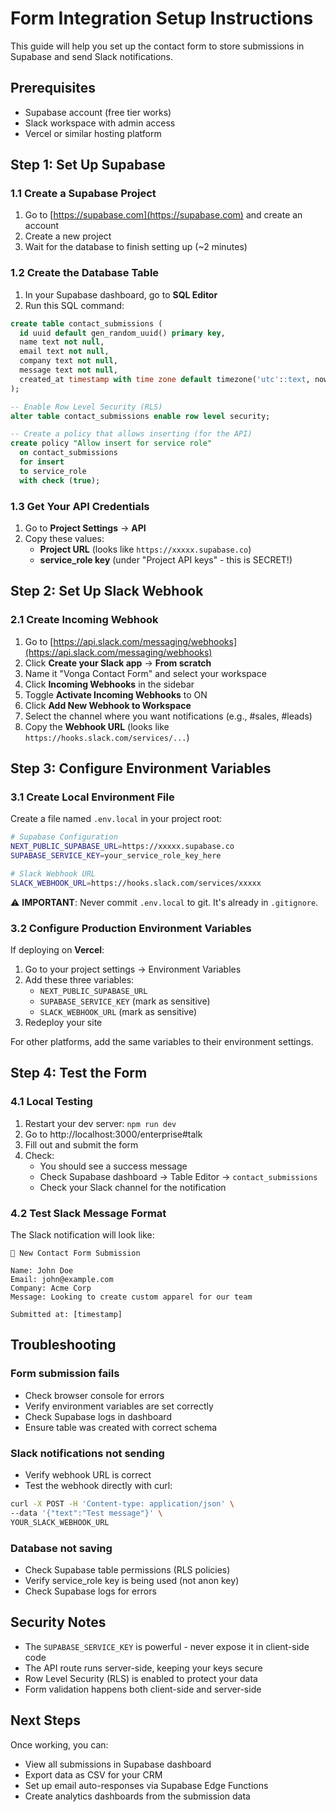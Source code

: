 # Form Integration Setup Instructions

This guide will help you set up the contact form to store submissions in Supabase and send Slack notifications.

## Prerequisites

- Supabase account (free tier works)
- Slack workspace with admin access
- Vercel or similar hosting platform

## Step 1: Set Up Supabase

### 1.1 Create a Supabase Project
1. Go to [https://supabase.com](https://supabase.com) and create an account
2. Create a new project
3. Wait for the database to finish setting up (~2 minutes)

### 1.2 Create the Database Table
1. In your Supabase dashboard, go to **SQL Editor**
2. Run this SQL command:

```sql
create table contact_submissions (
  id uuid default gen_random_uuid() primary key,
  name text not null,
  email text not null,
  company text not null,
  message text not null,
  created_at timestamp with time zone default timezone('utc'::text, now()) not null
);

-- Enable Row Level Security (RLS)
alter table contact_submissions enable row level security;

-- Create a policy that allows inserting (for the API)
create policy "Allow insert for service role"
  on contact_submissions
  for insert
  to service_role
  with check (true);
```

### 1.3 Get Your API Credentials
1. Go to **Project Settings** → **API**
2. Copy these values:
   - **Project URL** (looks like `https://xxxxx.supabase.co`)
   - **service_role key** (under "Project API keys" - this is SECRET!)

## Step 2: Set Up Slack Webhook

### 2.1 Create Incoming Webhook
1. Go to [https://api.slack.com/messaging/webhooks](https://api.slack.com/messaging/webhooks)
2. Click **Create your Slack app** → **From scratch**
3. Name it "Vonga Contact Form" and select your workspace
4. Click **Incoming Webhooks** in the sidebar
5. Toggle **Activate Incoming Webhooks** to ON
6. Click **Add New Webhook to Workspace**
7. Select the channel where you want notifications (e.g., #sales, #leads)
8. Copy the **Webhook URL** (looks like `https://hooks.slack.com/services/...`)

## Step 3: Configure Environment Variables

### 3.1 Create Local Environment File
Create a file named `.env.local` in your project root:

```bash
# Supabase Configuration
NEXT_PUBLIC_SUPABASE_URL=https://xxxxx.supabase.co
SUPABASE_SERVICE_KEY=your_service_role_key_here

# Slack Webhook URL
SLACK_WEBHOOK_URL=https://hooks.slack.com/services/xxxxx
```

⚠️ **IMPORTANT**: Never commit `.env.local` to git. It's already in `.gitignore`.

### 3.2 Configure Production Environment Variables
If deploying on **Vercel**:
1. Go to your project settings → Environment Variables
2. Add these three variables:
   - `NEXT_PUBLIC_SUPABASE_URL`
   - `SUPABASE_SERVICE_KEY` (mark as sensitive)
   - `SLACK_WEBHOOK_URL` (mark as sensitive)
3. Redeploy your site

For other platforms, add the same variables to their environment settings.

## Step 4: Test the Form

### 4.1 Local Testing
1. Restart your dev server: `npm run dev`
2. Go to http://localhost:3000/enterprise#talk
3. Fill out and submit the form
4. Check:
   - You should see a success message
   - Check Supabase dashboard → Table Editor → `contact_submissions`
   - Check your Slack channel for the notification

### 4.2 Test Slack Message Format
The Slack notification will look like:

```
🚀 New Contact Form Submission

Name: John Doe
Email: john@example.com
Company: Acme Corp
Message: Looking to create custom apparel for our team

Submitted at: [timestamp]
```

## Troubleshooting

### Form submission fails
- Check browser console for errors
- Verify environment variables are set correctly
- Check Supabase logs in dashboard
- Ensure table was created with correct schema

### Slack notifications not sending
- Verify webhook URL is correct
- Test the webhook directly with curl:
```bash
curl -X POST -H 'Content-type: application/json' \
--data '{"text":"Test message"}' \
YOUR_SLACK_WEBHOOK_URL
```

### Database not saving
- Check Supabase table permissions (RLS policies)
- Verify service_role key is being used (not anon key)
- Check Supabase logs for errors

## Security Notes

- The `SUPABASE_SERVICE_KEY` is powerful - never expose it in client-side code
- The API route runs server-side, keeping your keys secure
- Row Level Security (RLS) is enabled to protect your data
- Form validation happens both client-side and server-side

## Next Steps

Once working, you can:
- View all submissions in Supabase dashboard
- Export data as CSV for your CRM
- Set up email auto-responses via Supabase Edge Functions
- Create analytics dashboards from the submission data

